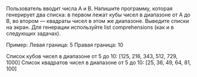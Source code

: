 Пользователь вводит числа A и B. Напишите программу, которая 
генерирует два списка: в первом лежат кубы чисел в диапазоне от
А до В, во втором — квадраты чисел в этом же диапазоне. Выведите
списки на экран. Для генерации используйте list comprehensions 
(как и в следующих задачах).

Пример:
Левая граница: 5
Правая граница: 10

Список кубов чисел в диапазоне от 5 до 10: [125, 216, 343, 512, 729, 1000]
Список квадратов чисел в диапазоне от 5 до 10: [25, 36, 49, 64, 81, 100]
